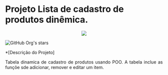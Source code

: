 <h1>Projeto Lista de cadastro de produtos dinêmica.</h1>

<p align="center"><img src="https://img.shields.io/badge/STATUS-EM%20DESENVOLVIMENTO-brightgreen"></p>

![GitHub Org's stars](https://img.shields.io/github/stars/Jaime-Dantas?style=social)

*[Descrição do Projeto]

  <p align="justify">Tabela dinamica de cadastro de produtos usando POO. A tabela inclue as funçõe sde adicionar, remover e editar um item.</p>